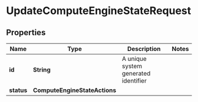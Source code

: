 

# UpdateComputeEngineStateRequest


## Properties

Name | Type | Description | Notes
------------ | ------------- | ------------- | -------------
**id** | **String** | A unique system generated identifier | 
**status** | **ComputeEngineStateActions** |  | 



